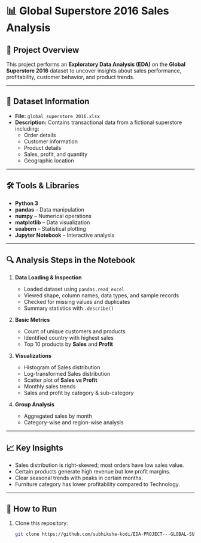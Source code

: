 # 📊 Global Superstore 2016 Sales Analysis

## 📌 Project Overview
This project performs an **Exploratory Data Analysis (EDA)** on the **Global Superstore 2016** dataset to uncover insights about sales performance, profitability, customer behavior, and product trends.

---

## 📂 Dataset Information
- **File:** `global_superstore_2016.xlsx`
- **Description:** Contains transactional data from a fictional superstore including:
  - Order details
  - Customer information
  - Product details
  - Sales, profit, and quantity
  - Geographic location

---

## 🛠️ Tools & Libraries
- **Python 3**
- **pandas** – Data manipulation
- **numpy** – Numerical operations
- **matplotlib** – Data visualization
- **seaborn** – Statistical plotting
- **Jupyter Notebook** – Interactive analysis

---

## 🔍 Analysis Steps in the Notebook
1. **Data Loading & Inspection**
   - Loaded dataset using `pandas.read_excel`
   - Viewed shape, column names, data types, and sample records
   - Checked for missing values and duplicates
   - Summary statistics with `.describe()`

2. **Basic Metrics**
   - Count of unique customers and products
   - Identified country with highest sales
   - Top 10 products by **Sales** and **Profit**

3. **Visualizations**
   - Histogram of Sales distribution
   - Log-transformed Sales distribution
   - Scatter plot of **Sales vs Profit**
   - Monthly sales trends
   - Sales and profit by category & sub-category

4. **Group Analysis**
   - Aggregated sales by month
   - Category-wise and region-wise analysis

---

## 📈 Key Insights
- Sales distribution is right-skewed; most orders have low sales value.
- Certain products generate high revenue but low profit margins.
- Clear seasonal trends with peaks in certain months.
- Furniture category has lower profitability compared to Technology.

---

## 🚀 How to Run
1. Clone this repository:
   ```bash
   git clone https://github.com/subhiksha-kodi/EDA-PROJECT---GLOBAL-SUPERSTORE-SALES-ANALYSIS.git
